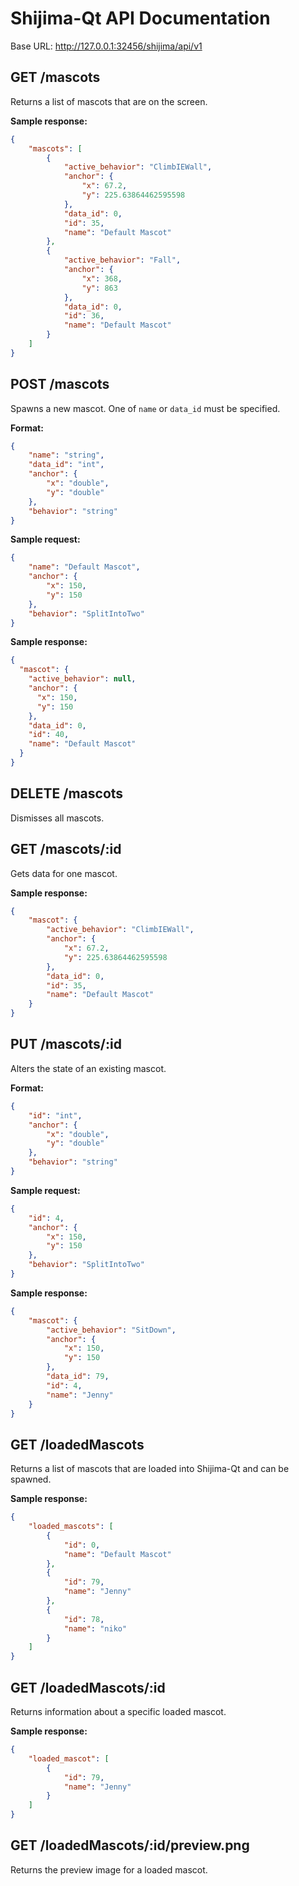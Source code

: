 # Shijima-Qt API Documentation

Base URL: http://127.0.0.1:32456/shijima/api/v1

## GET /mascots

Returns a list of mascots that are on the screen.

**Sample response:**

```json
{
    "mascots": [
        {
            "active_behavior": "ClimbIEWall",
            "anchor": {
                "x": 67.2,
                "y": 225.63864462595598
            },
            "data_id": 0,
            "id": 35,
            "name": "Default Mascot"
        },
        {
            "active_behavior": "Fall",
            "anchor": {
                "x": 368,
                "y": 863
            },
            "data_id": 0,
            "id": 36,
            "name": "Default Mascot"
        }
    ]
}
```

## POST /mascots

Spawns a new mascot. One of `name` or `data_id` must be specified.

**Format:**

```json
{
    "name": "string",
    "data_id": "int",
    "anchor": {
        "x": "double",
        "y": "double"
    },
    "behavior": "string"
}
```

**Sample request:**

```json
{
    "name": "Default Mascot",
    "anchor": {
        "x": 150,
        "y": 150
    },
    "behavior": "SplitIntoTwo"
}
```

**Sample response:**

```json
{
  "mascot": {
    "active_behavior": null,
    "anchor": {
      "x": 150,
      "y": 150
    },
    "data_id": 0,
    "id": 40,
    "name": "Default Mascot"
  }
}
```

## DELETE /mascots

Dismisses all mascots.

## GET /mascots/:id

Gets data for one mascot.

**Sample response:**

```json
{
    "mascot": {
        "active_behavior": "ClimbIEWall",
        "anchor": {
            "x": 67.2,
            "y": 225.63864462595598
        },
        "data_id": 0,
        "id": 35,
        "name": "Default Mascot"
    }
}
```

## PUT /mascots/:id

Alters the state of an existing mascot.

**Format:**

```json
{
    "id": "int",
    "anchor": {
        "x": "double",
        "y": "double"
    },
    "behavior": "string"
}
```

**Sample request:**

```json
{
    "id": 4,
    "anchor": {
        "x": 150,
        "y": 150
    },
    "behavior": "SplitIntoTwo"
}
```

**Sample response:**

```json
{
    "mascot": {
        "active_behavior": "SitDown",
        "anchor": {
            "x": 150,
            "y": 150
        },
        "data_id": 79,
        "id": 4,
        "name": "Jenny"
    }
}
```

## GET /loadedMascots

Returns a list of mascots that are loaded into Shijima-Qt and can be spawned.

**Sample response:**

```json
{
    "loaded_mascots": [
        {
            "id": 0,
            "name": "Default Mascot"
        },
        {
            "id": 79,
            "name": "Jenny"
        },
        {
            "id": 78,
            "name": "niko"
        }
    ]
}
```

## GET /loadedMascots/:id

Returns information about a specific loaded mascot.

**Sample response:**

```json
{
    "loaded_mascot": [
        {
            "id": 79,
            "name": "Jenny"
        }
    ]
}
```

## GET /loadedMascots/:id/preview.png

Returns the preview image for a loaded mascot.
